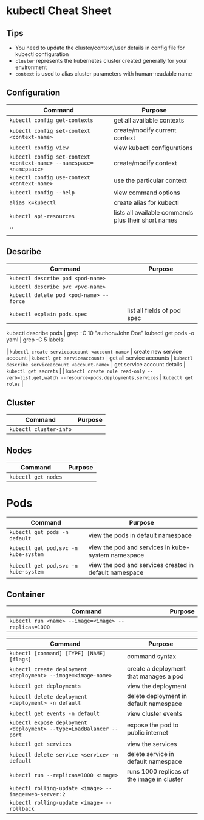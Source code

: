# kubectl Cheat Sheet

## Tips

- You need to update the cluster/context/user details in config file for kubectl configuration
- `cluster` represents the kubernetes cluster created generally for your environment
- `context` is used to alias cluster parameters with human-readable name

## Configuration

| Command                           | Purpose
| --                                | --
| `kubectl config get-contexts`     | get all available contexts
| `kubectl config set-context <context-name>`   | create/modify current context
| `kubectl config view`             | view kubectl configurations
| `kubectl config set-context <context-name> --namespace=<namepsace>`   | create/modify context
| `kubectl config use-context <context-name>`                   | use the particular context
| `kubectl config --help`                                       | view command options
| `alias k=kubectl`                                             | create alias for kubectl
| `kubectl api-resources`                                       | lists all available commands plus their short names
| ``

## Describe

| Command                                                       | Purpose
| --                                                            | --
| `kubectl describe pod <pod-name>`                             | 
| `kubectl describe pvc <pvc-name>`                             | 
| `kubectl delete pod <pod-name> --force`                       | 
| `kubectl explain pods.spec`                                   | list all fields of pod spec

kubectl describe pods | grep -C 10 "author=John Doe"
kubectl get pods -o yaml | grep -C 5 labels:

| `kubectl create serviceaccount <account-name>`                | create new service account
| `kubectl get serviceaccounts`                                 | get all service accounts
| `kubectl describe serviceaccount <account-name>`              | get service account details
| `kubectl get secrets`                                         | 
| `kubectl create role read-only --verb=list,get,watch --resource=pods,deployments,services`
| `kubectl get roles`                                           | 

## Cluster

| Command                                                       | Purpose
| --                                                            | --
| `kubectl cluster-info`


## Nodes

| Command                                                       | Purpose
| --                                                            | --
| `kubectl get nodes`

# Pods

| Command                                                       | Purpose
| --                                                            | --
| `kubectl get pods -n default`                                 | view the pods in default namespace
| `kubectl get pod,svc -n kube-system`                          | view the pod and services in kube-system namespace
| `kubectl get pod,svc -n kube-system`                          | view the pod and services created in default namespace

## Container

| Command                                                       | Purpose
| --                                                            | --
| `kubectl run <name> --image=<image> --replicas=1000`


| Command                                                       | Purpose
| --                                                            | --
| `kubectl [command] [TYPE] [NAME] [flags]`                     | command syntax
| `kubectl create deployment <deployment> --image=<image-name>` | create a deployment that manages a pod
| `kubectl get deployments`                                     | view the deployment
| `kubectl delete deployment <deployment> -n default`           | delete deployment in default namespace
| `kubectl get events -n default`                               | view cluster events
| `kubectl expose deployment <deployment> --type=LoadBalancer --port` | expose the pod to public internet
| `kubectl get services`                                        | view the services
| `kubectl delete service <service> -n default`                 | delete service in default namespace
| `kubectl run --replicas=1000 <image>`                         | runs 1000 replicas of the image in cluster
| `kubectl rolling-update <image> --image=web-server:2`
| `kubectl rolling-update <image> --rollback`
